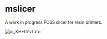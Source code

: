 # mslicer

A work in progress FOSS slicer for resin printers.

![ui_KHE0Zv1nTo](https://github.com/connorslade/mslicer/assets/50306817/83f4c0c9-c17e-44e5-84ae-138dd93fe2b3)
